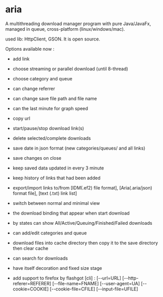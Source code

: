 aria
====

A multithreading download manager program with pure Java/JavaFx,
  managed in queue, cross-platform (linux/windows/mac).

used lib: HttpClient, GSON.
It is open source.

Options available now :
  - add link
  - choose streaming or parallel download (until 8-thread)
  - choose category and queue
  - can change referrer
  - can change save file path and file name
  - can the last minute for graph speed
  - copy url
   
  - start/pause/stop download link(s)
  - delete selected/complete downloads
   
  - save date in json format (new categories/queues/ and all links)
  - save changes on close
  - keep saved data updated in every  3 minute 
  - keep history of links that had been added
  - export/import links to/from [IDM(.ef2) file format], [Aria(.aria/json) format file], [text (.txt) link list]
   
  - switch between  normal and minimal view
  - the download binding that appear when start download 
  - by states can show All/Active/Queuing/Finished/Failed downloads
  - can add/edit categories and queue 
  
  - download files into cache directory then copy it to the save directory then clear cache
  
  - can search for downloads
  - have itself decoration and fixed size stage
  
  - add support to firefox by flashgot [cli] :
	[--url=URL] [--http-referer=REFERER] [--file-name=FNAME] 
	[--user-agent=UA] [--cookie=COOKIE] [--cookie-file=CFILE] [--input-file=UFILE]

 

